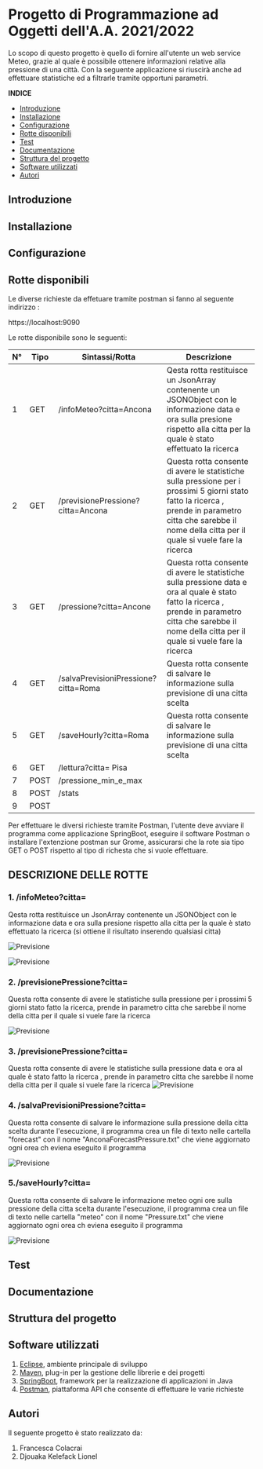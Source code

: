 # Progetto di Programmazione ad Oggetti dell'A.A. 2021/2022

Lo scopo di questo progetto è quello di fornire all'utente un web service Meteo, grazie al quale è possibile ottenere informazioni relative alla pressione di
una città. Con la seguente applicazione si riuscirà anche ad effettuare statistiche ed a filtrarle tramite opportuni parametri.

**INDICE**

* [Introduzione](#introduzione)
* [Installazione](#installazione)
* [Configurazione](#configurazione)
* [Rotte disponibili](#rotte)
* [Test](#test)
* [Documentazione](#documentazione)
* [Struttura del progetto](#struttura)
* [Software utilizzati](#software)
* [Autori](#autori)

<a name="introduzione"></a>
## Introduzione 

<a name="installazione"></a>
## Installazione

<a name="configurazione"></a>
## Configurazione 

<a name="rotte"></a>
## Rotte disponibili
Le diverse richieste da effetuare tramite postman si fanno al seguente indirizzo :

https://localhost:9090
<a name="table"></a>

Le rotte disponibile sono le seguenti:


|N°   | Tipo | Sintassi/Rotta                       | Descrizione                                                                                                                                                                                                  |
|-----|------|--------------------------------------|--------------------------------------------------------------------------------------------------------------------------------------------------------------------------------------------------------------|
| 1   | GET  | /infoMeteo?citta=Ancona              | Qesta rotta restituisce un JsonArray contenente un JSONObject con le informazione data e ora sulla presione rispetto alla citta per la quale è stato effettuato la ricerca |
| 2   | GET  | /previsionePressione?citta=Ancona    | Questa rotta consente di avere le statistiche sulla pressione per i prossimi 5 giorni stato fatto la ricerca , prende in parametro citta che sarebbe il nome della citta per il quale si vuele fare la ricerca                                                |
| 3   | GET  | /pressione?citta=Ancone    | Questa rotta consente di avere le statistiche sulla pressione data e ora al quale è stato fatto la ricerca , prende in parametro citta che sarebbe il nome della citta per il quale si vuele fare la ricerca                                                                                                                                                                                                              |
| 4   | GET  | /salvaPrevisioniPressione?citta=Roma | Questa rotta consente di salvare le informazione sulla previsione di una citta scelta                                                                                                                                                                                                             |
| 5   | GET  | /saveHourly?citta=Roma               |   Questa rotta consente di salvare le informazione sulla previsione di una citta scelta                                                                                                                                                                                                           |   
| 6   | GET  | /lettura?citta= Pisa                 |                                                                                                                                                                                                              |                                   
| 7   | POST | /pressione_min_e_max                 |                                                                                                                                                                                                              |
| 8   | POST | /stats                               |                                                                                                                                                                                                              |
| 9   | POST |                                      |                                                                                                                                                                                                              |

Per effettuare le diversi richieste tramite Postman, l'utente deve avviare il programma come applicazione 
SpringBoot, eseguire il software Postman o installare l'extenzione postman sur Grome, assicurarsi che 
la rote sia tipo GET o POST rispetto al tipo di richesta che si vuole effettuare.

<a name="DESCRIZIONE DELLE ROTTE"></a>
## DESCRIZIONE DELLE ROTTE

<a name="rotta"></a>
### 1. /infoMeteo?citta=

Qesta rotta restituisce un JsonArray contenente un JSONObject con le informazione data e ora sulla presione
rispetto alla citta per la quale è stato effettuato la ricerca 
(si ottiene il risultato inserendo qualsiasi citta)


![Previsione](/home/lionel/Scrivania/img/getMeteo1.png)

![Previsione](/home/lionel/Scrivania/img/getCitta2.png)

### 2. /previsionePressione?citta=

Questa rotta consente di avere le statistiche sulla pressione per i prossimi 5 giorni stato fatto la ricerca,
prende in parametro citta che sarebbe il nome della citta per il quale si vuele fare la ricerca

![Previsione](/home/lionel/Scrivania/img/getPrevisione.png)


### 3. /previsionePressione?citta=

Questa rotta consente di avere le statistiche sulla pressione data e ora al quale è stato fatto la ricerca , prende in parametro citta 
che sarebbe il nome della citta per il quale si vuele fare la ricerca
![Previsione](/home/lionel/Scrivania/img/1.png)

### 4. /salvaPrevisioniPressione?citta=

Questa rotta consente di salvare le informazione sulla pressione della citta scelta
durante l'esecuzione, il programma crea un file di texto nelle cartella "forecast" con il nome "AnconaForecastPressure.txt" che viene aggiornato ogni orea 
ch eviena eseguito il programma

![Previsione](/home/lionel/Scrivania/img/2.png)

### 5./saveHourly?citta=

Questa rotta consente di salvare le informazione meteo ogni ore sulla pressione della citta scelta
durante l'esecuzione, il programma crea un file di texto nelle cartella "meteo" con 
il nome "Pressure.txt" che viene aggiornato ogni orea
ch eviena eseguito il programma

![Previsione](/home/lionel/Scrivania/img/3.png)

<a name="test"></a>
## Test

<a name="documentazione"></a>
## Documentazione

<a name="struttura"></a>
## Struttura del progetto

<a name="software"></a>
## Software utilizzati
1. [Eclipse](https://www.eclipse.org/downloads/), ambiente principale di sviluppo
2. [Maven](https://maven.apache.org/), plug-in per la gestione delle librerie e dei progetti
3. [SpringBoot](https://spring.io/projects/spring-boot), framework per la realizzazione di applicazioni in Java
4. [Postman](https://www.postman.com/), piattaforma API che consente di effettuare le varie richieste

<a name="autori"></a>
## Autori
Il seguente progetto è stato realizzato da:
1. Francesca Colacrai
2. Djouaka Kelefack Lionel
